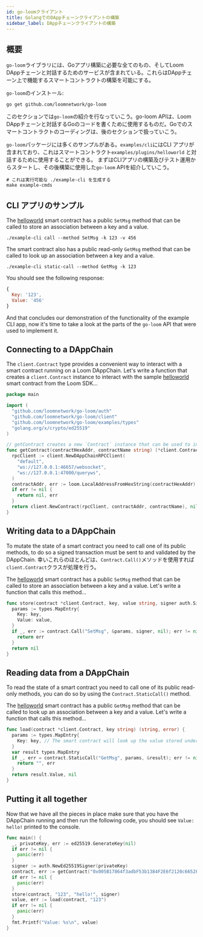 ```yaml
---
id: go-loomクライアント
title: GolangでのDAppチェーンクライアントの構築
sidebar_label: DAppチェーンクライアントの構築
---
```

## 概要

`go-loom`ライブラリには、Goアプリ構築に必要な全てのもの、そしてLoom DAppチェーンと対話するためのサービスが含まれている。これらはDAppチェーン上で機能するスマートコントラクトの構築を可能にする。

`go-loom`のインストール:

```shell
go get github.com/loomnetwork/go-loom
```

このセクションでは`go-loom`の紹介を行なっていこう。go-loom APIは、Loom DAppチェーンと対話するGoのコードを書くために使用するものだ。Goでのスマートコントラクトのコーディングは、後のセクションで扱っていこう。

`go-loom`パッケージには多くのサンプルがある。`examples/cli`にはCLI アプリが含まれており、これはスマートコントラクト`examples/plugins/helloworld` と対話するために使用することができる。 まずはCLIアプリの構築及びテスト運用からスタートし、その後構築に使用した`go-loom` APIを紹介していこう。

```shell
# これは実行可能な ./example-cli を生成する
make example-cmds
```

## CLI アプリのサンプル

The [helloworld](https://github.com/loomnetwork/go-loom/blob/master/examples/plugins/helloworld/helloworld.go) smart contract has a public `SetMsg` method that can be called to store an association between a key and a value.

```shell
./example-cli call --method SetMsg -k 123 -v 456
```

The smart contract also has a public read-only `GetMsg` method that can be called to look up an association between a key and a value.

```shell
./example-cli static-call --method GetMsg -k 123
```

You should see the following response:

```js
{
  Key: '123',
  Value: '456'
}
```

And that concludes our demonstration of the functionality of the example CLI app, now it's time to take a look at the parts of the `go-loom` API that were used to implement it.

## Connecting to a DAppChain

The `client.Contract` type provides a convenient way to interact with a smart contract running on a Loom DAppChain. Let's write a function that creates a `client.Contract` instance to interact with the sample [helloworld](https://github.com/loomnetwork/go-loom/blob/master/examples/plugins/helloworld/helloworld.go) smart contract from the Loom SDK...

```go
package main

import (
  "github.com/loomnetwork/go-loom/auth"
  "github.com/loomnetwork/go-loom/client"
  "github.com/loomnetwork/go-loom/examples/types"
  "golang.org/x/crypto/ed25519"
)

// getContract creates a new `Contract` instance that can be used to interact with a smart contract.
func getContract(contractHexAddr, contractName string) (*client.Contract, error) {
  rpcClient := client.NewDAppChainRPCClient(
    "default",
    "ws://127.0.0.1:46657/websocket",
    "ws://127.0.0.1:47000/queryws",
  )
  contractAddr, err := loom.LocalAddressFromHexString(contractHexAddr)
  if err != nil {
    return nil, err
  }
  return client.NewContract(rpcClient, contractAddr, contractName), nil
}
```

## Writing data to a DAppChain

To mutate the state of a smart contract you need to call one of its public methods, to do so a signed transaction must be sent to and validated by the DAppChain. 幸いこれらのほとんどは、`Contract.Call()`メソッドを使用すれば `client.Contract`クラスが処理を行う。

The [helloworld](https://github.com/loomnetwork/go-loom/blob/master/examples/plugins/helloworld/helloworld.go) smart contract has a public `SetMsg` method that can be called to store an association between a key and a value. Let's write a function that calls this method...

```go
func store(contract *client.Contract, key, value string, signer auth.Signer) error {
  params := types.MapEntry{
    Key: key,
    Value: value,
  }
  if _, err := contract.Call("SetMsg", &params, signer, nil); err != nil {
    return err
  }
  return nil
}

```

## Reading data from a DAppChain

To read the state of a smart contract you need to call one of its public read-only methods, you can do so by using the `Contract.StaticCall()` method.

The [helloworld](https://github.com/loomnetwork/go-loom/blob/master/examples/plugins/helloworld/helloworld.go) smart contract has a public `GetMsg` method that can be called to look up an association between a key and a value. Let's write a function that calls this method...

```go
func load(contract *client.Contract, key string) (string, error) {
  params := types.MapEntry{
    Key: key, // The smart contract will look up the value stored under this key.
  }
  var result types.MapEntry
  if _, err = contract.StaticCall("GetMsg", params, &result); err != nil {
    return "", err
  }
  return result.Value, nil
}
```

## Putting it all together

Now that we have all the pieces in place make sure that you have the DAppChain running and then run the following code, you should see `Value: hello!` printed to the console.

```go
func main() {
  _, privateKey, err := ed25519.GenerateKey(nil)
  if err != nil {
    panic(err)
  }
  signer := auth.NewEd25519Signer(privateKey)
  contract, err := getContract("0x005B17864f3adbF53b1384F2E6f2120c6652F779", "helloworld")
  if err != nil {
    panic(err)
  }
  store(contract, "123", "hello!", signer)
  value, err := load(contract, "123")
  if err != nil {
    panic(err)
  }
  fmt.Printf("Value: %s\n", value)
}
```
